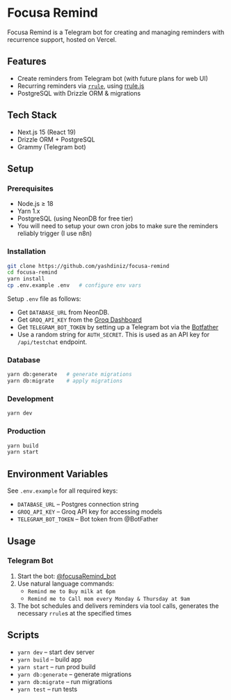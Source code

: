 # Focusa Remind

Focusa Remind is a Telegram bot for creating and managing reminders with recurrence support, hosted on Vercel.

## Features

- Create reminders from Telegram bot (with future plans for web UI)
- Recurring reminders via [`rrule`](https://github.com/icalendar/rrule), using [rrule.js](https://github.com/jkbrzt/rrule)
- PostgreSQL with Drizzle ORM & migrations

## Tech Stack

- Next.js 15 (React 19)
- Drizzle ORM + PostgreSQL
- Grammy (Telegram bot)

## Setup

### Prerequisites

- Node.js ≥ 18
- Yarn 1.x
- PostgreSQL (using NeonDB for free tier)
- You will need to setup your own cron jobs to make sure the reminders reliably trigger (I use n8n)

### Installation

```bash
git clone https://github.com/yashdiniz/focusa-remind
cd focusa-remind
yarn install
cp .env.example .env   # configure env vars
```

Setup `.env` file as follows:

- Get `DATABASE_URL` from NeonDB.
- Get `GROQ_API_KEY` from the [Groq Dashboard](https://console.groq.com/keys)
- Get `TELEGRAM_BOT_TOKEN` by setting up a Telegram bot via the [Botfather](https://telegram.me/BotFather)
- Use a random string for `AUTH_SECRET`. This is used as an API key for `/api/testchat` endpoint.

### Database

```bash
yarn db:generate   # generate migrations
yarn db:migrate    # apply migrations
```

### Development

```bash
yarn dev
```

### Production

```bash
yarn build
yarn start
```

## Environment Variables

See `.env.example` for all required keys:

- `DATABASE_URL` – Postgres connection string
- `GROQ_API_KEY` – Groq API key for accessing models
- `TELEGRAM_BOT_TOKEN` – Bot token from @BotFather

## Usage

### Telegram Bot

1. Start the bot: [@focusaRemind_bot](https://t.me/focusaRemind_bot)
2. Use natural language commands:
   - `Remind me to Buy milk at 6pm`
   - `Remind me to Call mom every Monday & Thursday at 9am`
3. The bot schedules and delivers reminders via tool calls, generates the necessary `rrule`s at the specified times

## Scripts

- `yarn dev` – start dev server
- `yarn build` – build app
- `yarn start` – run prod build
- `yarn db:generate` – generate migrations
- `yarn db:migrate` – run migrations
- `yarn test` – run tests
